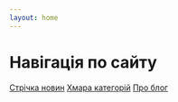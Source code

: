```yaml
---
layout: home
---
```


<h1>Навігація по сайту</h1>
<div class="navigation">		
	<a href="/feed"><i class="fa fa-newspaper-o"></i>Стрічка новин</a>
	<a href="/cat"><i class="fa fa-cloud"></i>Хмара категорій</a>
	<a href="/about"><i class="fa fa-info"></i>Про блог</a>
</div>
